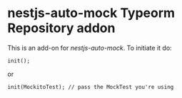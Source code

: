 # nestjs-auto-mock Typeorm Repository addon

This is an add-on for *nestjs-auto-mock*. To initiate it do:

```
init();
```
or
```
init(MockitoTest); // pass the MockTest you're using
```